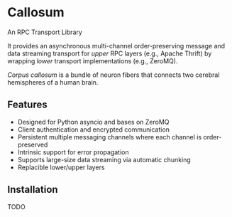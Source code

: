 Callosum
========

An RPC Transport Library

It provides an asynchronous multi-channel order-preserving message and data
streaming transport for *upper* RPC layers (e.g., Apache Thrift) by wrapping
*lower* transport implementations (e.g., ZeroMQ).

*Corpus callosum* is a bundle of neuron fibers that connects two cerebral
hemispheres of a human brain.

Features
--------

* Designed for Python asyncio and bases on ZeroMQ
* Client authentication and encrypted communication
* Persistent multiple messaging channels where each channel is order-preserved
* Intrinsic support for error propagation
* Supports large-size data streaming via automatic chunking
* Replacible lower/upper layers

Installation
------------

TODO
